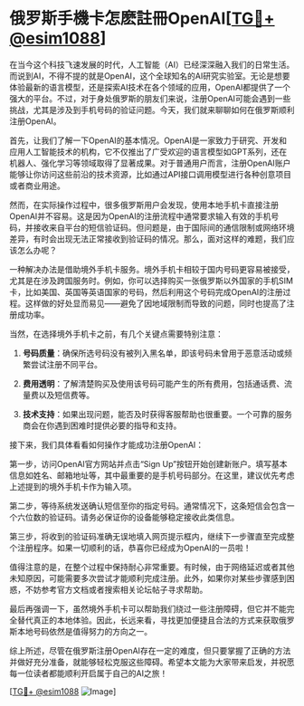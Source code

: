 # 俄罗斯手機卡怎麽註冊OpenAI[[TG💪+ @esim1088](https://t.me/s/esim1088)]

在当今这个科技飞速发展的时代，人工智能（AI）已经深深融入我们的日常生活。而说到AI，不得不提的就是OpenAI，这个全球知名的AI研究实验室。无论是想要体验最新的语言模型，还是探索AI技术在各个领域的应用，OpenAI都提供了一个强大的平台。不过，对于身处俄罗斯的朋友们来说，注册OpenAI可能会遇到一些挑战，尤其是涉及到手机号码的验证问题。今天，我们就来聊聊如何在俄罗斯顺利注册OpenAI。

首先，让我们了解一下OpenAI的基本情况。OpenAI是一家致力于研究、开发和应用人工智能技术的机构，它不仅推出了广受欢迎的语言模型如GPT系列，还在机器人、强化学习等领域取得了显著成果。对于普通用户而言，注册OpenAI账户能够让你访问这些前沿的技术资源，比如通过API接口调用模型进行各种创意项目或者商业用途。

然而，在实际操作过程中，很多俄罗斯用户会发现，使用本地手机卡直接注册OpenAI并不容易。这是因为OpenAI的注册流程中通常要求输入有效的手机号码，并接收来自平台的短信验证码。但问题是，由于国际间的通信限制或网络环境差异，有时会出现无法正常接收到验证码的情况。那么，面对这样的难题，我们应该怎么办呢？

一种解决办法是借助境外手机卡服务。境外手机卡相较于国内号码更容易被接受，尤其是在涉及跨国服务时。例如，你可以选择购买一张俄罗斯以外国家的手机SIM卡，比如美国、英国等英语国家的号码，然后利用这个号码完成OpenAI的注册过程。这样做的好处显而易见——避免了因地域限制而导致的问题，同时也提高了注册成功率。

当然，在选择境外手机卡之前，有几个关键点需要特别注意：

1. **号码质量**：确保所选号码没有被列入黑名单，即该号码未曾用于恶意活动或频繁尝试注册不同平台。
   
2. **费用透明**：了解清楚购买及使用该号码可能产生的所有费用，包括通话费、流量费以及短信费等。
   
3. **技术支持**：如果出现问题，能否及时获得客服帮助也很重要。一个可靠的服务商会在你遇到困难时提供必要的指导和支持。

接下来，我们具体看看如何操作才能成功注册OpenAI：

第一步，访问OpenAI官方网站并点击“Sign Up”按钮开始创建新账户。填写基本信息如姓名、邮箱地址等，其中最重要的是手机号码部分。在这里，建议优先考虑上述提到的境外手机卡作为输入项。

第二步，等待系统发送确认短信至你的指定号码。通常情况下，这条短信会包含一个六位数的验证码。请务必保证你的设备能够稳定接收此类信息。

第三步，将收到的验证码准确无误地填入网页提示框内，继续下一步骤直至完成整个注册程序。如果一切顺利的话，恭喜你已经成为OpenAI的一员啦！

值得注意的是，在整个过程中保持耐心非常重要。有时候，由于网络延迟或者其他未知原因，可能需要多次尝试才能顺利完成注册。此外，如果你对某些步骤感到困惑，不妨参考官方文档或者搜索相关论坛帖子寻求帮助。

最后再强调一下，虽然境外手机卡可以帮助我们绕过一些注册障碍，但它并不能完全替代真正的本地体验。因此，长远来看，寻找更加便捷且合法的方式来获取俄罗斯本地号码依然是值得努力的方向之一。

综上所述，尽管在俄罗斯注册OpenAI存在一定的难度，但只要掌握了正确的方法并做好充分准备，就能够轻松克服这些障碍。希望本文能为大家带来启发，并祝愿每一位读者都能顺利开启属于自己的AI之旅！

[[TG💪+ @esim1088](https://t.me/s/esim1088) ![Image](https://i.postimg.cc/4NQfJmqS/Snipaste-2025-05-13-00-14-12.png)]